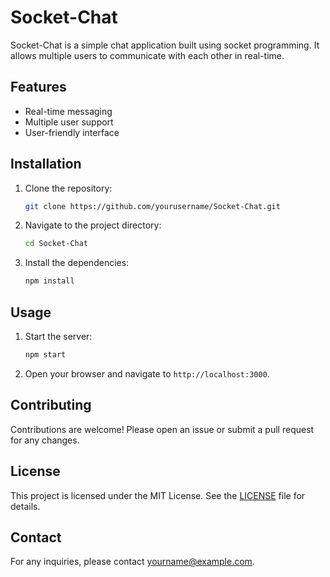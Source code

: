 # Socket-Chat

Socket-Chat is a simple chat application built using socket programming. It allows multiple users to communicate with each other in real-time.

## Features

- Real-time messaging
- Multiple user support
- User-friendly interface

## Installation

1. Clone the repository:
    ```sh
    git clone https://github.com/yourusername/Socket-Chat.git
    ```
2. Navigate to the project directory:
    ```sh
    cd Socket-Chat
    ```
3. Install the dependencies:
    ```sh
    npm install
    ```

## Usage

1. Start the server:
    ```sh
    npm start
    ```
2. Open your browser and navigate to `http://localhost:3000`.

## Contributing

Contributions are welcome! Please open an issue or submit a pull request for any changes.

## License

This project is licensed under the MIT License. See the [LICENSE](LICENSE) file for details.

## Contact

For any inquiries, please contact [yourname@example.com](mailto:yourname@example.com).